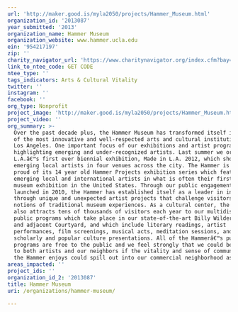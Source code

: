 ```yaml
---
url: 'http://maker.good.is/myla2050/projects/Hammer_Museum.html'
organization_id: '2013087'
year_submitted: '2013'
organization_name: Hammer Museum
organization_website: www.hammer.ucla.edu
ein: '954217197'
zip: ''
charity_navigator_url: 'https://www.charitynavigator.org/index.cfm?bay=search.profile&ein=954217197'
link_to_ntee_code: GET CODE
ntee_type: ''
tags_indicators: Arts & Cultural Vitality
twitter: ''
instagram: ''
facebook: ''
org_type: Nonprofit
project_image: 'http://maker.good.is/myla2050/projects/Hammer_Museum.html'
project_video: ''
org_summary: >-
  Over the past decade plus, the Hammer Museum has transformed itself into one
  of the most innovative and well-respected arts and cultural institutions in
  Los Angeles. One important focus of our exhibitions and artist programs is
  highlighting emerging and under-recognized artists. Last summer we organized
  L.A.â€™s first ever biennial exhibition, Made in L.A. 2012, which showcased 60
  emerging local artists in four venues across the city. The Hammer is also
  proud of its 14 year old Hammer Projects exhibition series which features
  emerging local and international artists in what is often their first solo
  museum exhibition in the United States. Through our public engagement program,
  launched in 2010, the Hammer has established itself as a leader in innovation
  through unique and unexpected artist projects that challenge visitorsâ€™
  notions of traditional museum experiences. As a cultural center, the Hammer
  also attracts tens of thousands of visitors each year to our multidisciplinary
  public programs which take place in our state-of-the-art Billy Wilder Theater
  and adjacent Courtyard, and which include literary readings, artist
  performances, film screenings, musical acts, meditation sessions, and
  scholarly and popular culture presentations. All of the Hammerâ€™s public
  programs are free to the public and we feel strongly that we could be helpful
  to both artists and our neighbors if the vitality and sense of community that
  the Hammer enjoys could spill out into our commercial neighborhood as well.
areas_impacted: ''
project_ids: ''
organization_id_2: '2013087'
title: Hammer Museum
uri: /organizations/hammer-museum/

---
```

